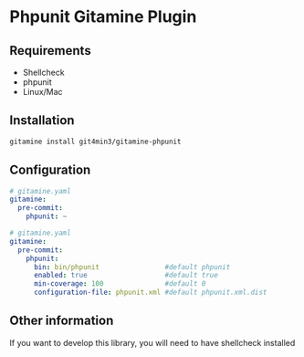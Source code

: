 # Phpunit Gitamine Plugin

## Requirements

* Shellcheck
* phpunit
* Linux/Mac

## Installation

```bash
gitamine install git4min3/gitamine-phpunit    
```

## Configuration

```yaml
# gitamine.yaml
gitamine:
  pre-commit:
    phpunit: ~    
```

```yaml
# gitamine.yaml
gitamine:
  pre-commit:
    phpunit:
      bin: bin/phpunit                #default phpunit
      enabled: true                   #default true
      min-coverage: 100               #default 0
      configuration-file: phpunit.xml #default phpunit.xml.dist    
```

## Other information

If you want to develop this library, you will need to have shellcheck installed
